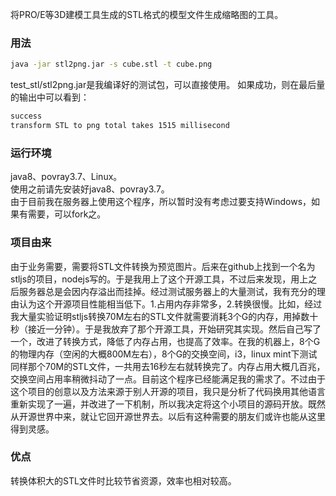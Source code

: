 将PRO/E等3D建模工具生成的STL格式的模型文件生成缩略图的工具。
### 用法
```bash
java -jar stl2png.jar -s cube.stl -t cube.png
```
test_stl/stl2png.jar是我编译好的测试包，可以直接使用。
如果成功，则在最后量的输出中可以看到：
```bash
success
transform STL to png total takes 1515 millisecond
```
### 运行环境
java8、povray3.7、Linux。  
使用之前请先安装好java8、povray3.7。  
由于目前我在服务器上使用这个程序，所以暂时没有考虑过要支持Windows，如果有需要，可以fork之。  
### 项目由来
由于业务需要，需要将STL文件转换为预览图片。后来在github上找到一个名为stljs的项目，nodejs写的。于是我用上了这个开源工具，不过后来发现，用上之后服务器总是会因内存溢出而挂掉。经过测试服务器上的大量测试，我有充分的理由认为这个开源项目性能相当低下。1.占用内存非常多，2.转换很慢。比如，经过我大量实验证明stljs转换70M左右的STL文件就需要消耗3个G的内存，用掉数十秒（接近一分钟）。于是我放弃了那个开源工具，开始研究其实现。然后自己写了一个，改进了转换方式，降低了内存占用，也提高了效率。在我的机器上，8个G的物理内存（空闲的大概800M左右），8个G的交换空间，i3，linux mint下测试同样那个70M的STL文件，一共用去16秒左右就转换完了。内存占用大概几百兆，交换空间占用率稍微抖动了一点。目前这个程序已经能满足我的需求了。不过由于这个项目的创意以及方法来源于别人开源的项目，我只是分析了代码换用其他语言重新实现了一遍，并改进了一下机制，所以我决定将这个小项目的源码开放。既然从开源世界中来，就让它回开源世界去。以后有这种需要的朋友们或许也能从这里得到灵感。
###  优点
转换体积大的STL文件时比较节省资源，效率也相对较高。
